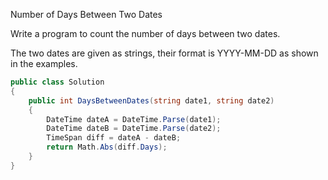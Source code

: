 Number of Days Between Two Dates

Write a program to count the number of days between two dates.

The two dates are given as strings, their format is YYYY-MM-DD as shown in the examples.

```csharp
public class Solution
{
    public int DaysBetweenDates(string date1, string date2)
    {
        DateTime dateA = DateTime.Parse(date1);
        DateTime dateB = DateTime.Parse(date2);
        TimeSpan diff = dateA - dateB;
        return Math.Abs(diff.Days);
    }
}
